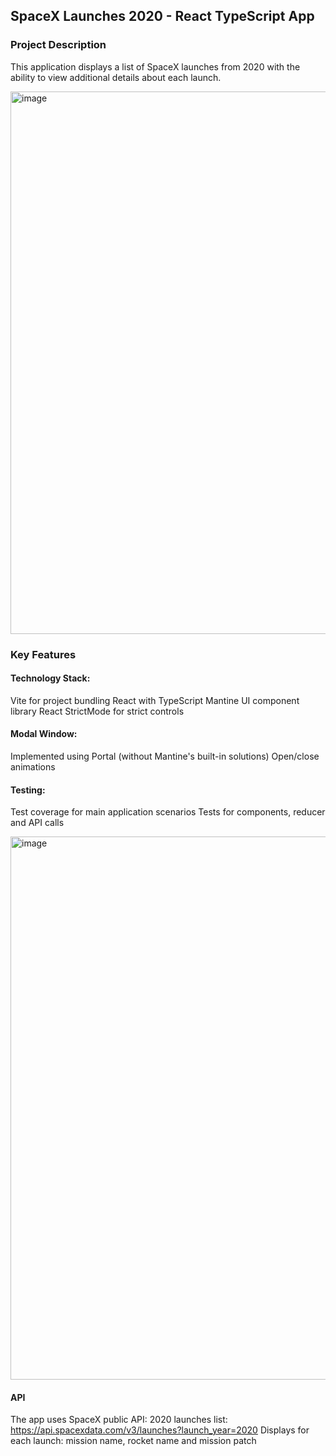 ## SpaceX Launches 2020 - React TypeScript App
### Project Description
This application displays a list of SpaceX launches from 2020 with the ability to view additional details about each launch.

<img width="1920" height="868" alt="image" src="https://github.com/user-attachments/assets/9e68e906-60ec-4818-9847-0457a294201d" />

### Key Features
#### Technology Stack:
Vite for project bundling
React with TypeScript
Mantine UI component library
React StrictMode for strict controls

#### Modal Window:
Implemented using Portal (without Mantine's built-in solutions)
Open/close animations

#### Testing:
Test coverage for main application scenarios
Tests for components, reducer and API calls

<img width="1920" height="869" alt="image" src="https://github.com/user-attachments/assets/14cd7a8d-9fad-4d8b-ba72-abad730931d6" />

#### API
The app uses SpaceX public API:
2020 launches list: https://api.spacexdata.com/v3/launches?launch_year=2020
Displays for each launch: mission name, rocket name and mission patch
